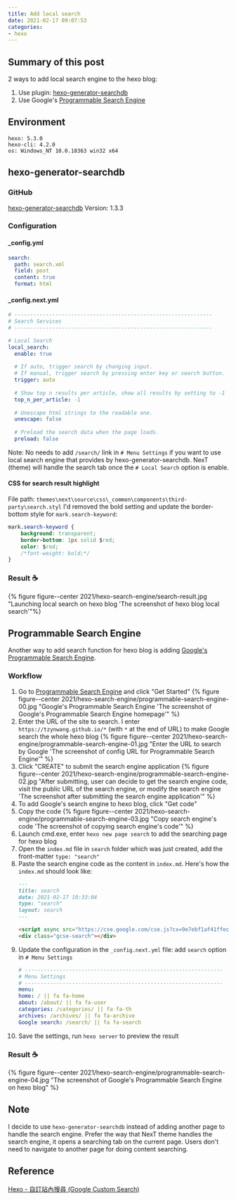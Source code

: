 ```yaml
---
title: Add local search
date: 2021-02-17 09:07:53
categories:
- hexo
---
```


## Summary of this post
2 ways to add local search engine to the hexo blog:
1. Use plugin: [hexo-generator-searchdb](https://github.com/next-theme/hexo-generator-searchdb)
1. Use Google's [Programmable Search Engine](https://programmablesearchengine.google.com/about/)


## Environment
```
hexo: 5.3.0
hexo-cli: 4.2.0
os: Windows_NT 10.0.18363 win32 x64
```


## hexo-generator-searchdb
### GitHub
[hexo-generator-searchdb](https://github.com/next-theme/hexo-generator-searchdb)
Version: 1.3.3

### Configuration
#### _config.yml
```YAML
search:
  path: search.xml
  field: post
  content: true
  format: html
```

#### _config.next.yml
```YAML
# ---------------------------------------------------------------
# Search Services
# ---------------------------------------------------------------

# Local Search
local_search:
  enable: true
  
  # If auto, trigger search by changing input.
  # If manual, trigger search by pressing enter key or search button.
  trigger: auto
  
  # Show top n results per article, show all results by setting to -1
  top_n_per_article: -1
  
  # Unescape html strings to the readable one.
  unescape: false
  
  # Preload the search data when the page loads.
  preload: false
```

Note:
No needs to add `/search/` link in `# Menu Settings` if you want to use local search engine that provides by hexo-generator-searchdb. NexT (theme) will handle the search tab once the `# Local Search` option is enable.

#### CSS for search result highlight
File path: `themes\next\source\css\_common\components\third-party\search.styl`
I'd removed the bold setting and update the border-bottom style for `mark.search-keyword`:
```CSS
mark.search-keyword {
    background: transparent;
    border-bottom: 1px solid $red;
    color: $red;
    /*font-weight: bold;*/
}
```

### Result ☕
{% figure figure--center 2021/hexo-search-engine/search-result.jpg "Launching local search on hexo blog 'The screenshot of hexo blog local search'"%}


## Programmable Search Engine
Another way to add search function for hexo blog is adding [Google's Programmable Search Engine](https://programmablesearchengine.google.com/about/).

### Workflow
1. Go to [Programmable Search Engine](https://programmablesearchengine.google.com/about/) and click "Get Started"
{% figure figure--center 2021/hexo-search-engine/programmable-search-engine-00.jpg "Google&#39;s Programmable Search Engine 'The screenshot of Google&#39;s Programmable Search Engine homepage'" %}
1. Enter the URL of the site to search. I enter `https://tzynwang.github.io/*` (with `*` at the end of URL) to make Google search the whole hexo blog
{% figure figure--center 2021/hexo-search-engine/programmable-search-engine-01.jpg "Enter the URL to search by Google 'The screenshot of config URL for Programmable Search Engine'" %}
1. Click "CREATE" to submit the search engine application
{% figure figure--center 2021/hexo-search-engine/programmable-search-engine-02.jpg "After submitting, user can decide to get the search engine code, visit the public URL of the search engine, or modify the search engine 'The screenshot after submitting the search engine application'" %}
1. To add Google's search engine to hexo blog, click "Get code"
1. Copy the code
{% figure figure--center 2021/hexo-search-engine/programmable-search-engine-03.jpg "Copy search engine&#39;s code 'The screenshot of copying search engine&#39;s code'" %}
1. Launch cmd.exe, enter `hexo new page search` to add the searching page for hexo blog
1. Open the `index.md` file in `search` folder which was just created, add the front-matter `type: "search"`
1. Paste the search engine code as the content in `index.md`. Here's how the `index.md` should look like:
    ```markdown
    ---
    title: search
    date: 2021-02-17 10:33:04
    type: "search"
    layout: search
    ---

    <script async src="https://cse.google.com/cse.js?cx=9e7ebf1af41ffecee"></script>
    <div class="gcse-search"></div>
    ```
1. Update the configuration in the `_config.next.yml` file: add `search` option in `# Menu Settings`
    ```YAML
    # ---------------------------------------------------------------
    # Menu Settings
    # ---------------------------------------------------------------
    menu:
    home: / || fa fa-home
    about: /about/ || fa fa-user
    categories: /categories/ || fa fa-th
    archives: /archives/ || fa fa-archive
    Google search: /search/ || fa fa-search
    ```
1. Save the settings, run `hexo server` to preview the result

### Result ☕
{% figure figure--center 2021/hexo-search-engine/programmable-search-engine-04.jpg "The screenshot of Google&#39;s Programmable Search Engine on hexo blog" %}


## Note
I decide to use `hexo-generator-searchdb` instead of adding another page to handle the search engine.
Prefer the way that NexT theme handles the search engine, it opens a searching tab on the current page. Users don't need to navigate to another page for doing content searching.


## Reference
[Hexo - 自訂站內搜尋 (Google Custom Search)](https://blog.johnwu.cc/article/hexo-google-custom-search.html)